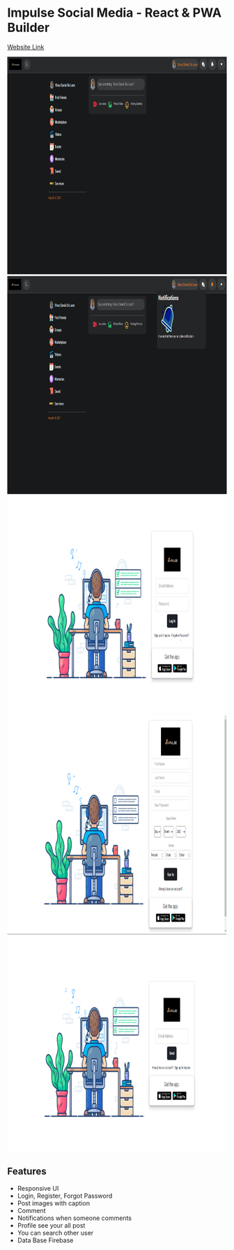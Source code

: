 # Impulse Social Media - React & PWA Builder


[Website Link](https://impulsesocialmedia.netlify.app)

<img src="img/1.png" width="1200" height="500" >
<img src="img/2.png" width="1200" height="500" >
<img src="img/3.png" width="1200" height="500" >
<img src="img/4.png" width="1200" height="500" >
<img src="img/5.png" width="1200" height="500" >

## Features
- Responsive UI
- Login, Register, Forgot Password
- Post images with caption
- Comment 
- Notifications when someone comments
- Profile see your all post
- You can search other user
- Data Base Firebase
